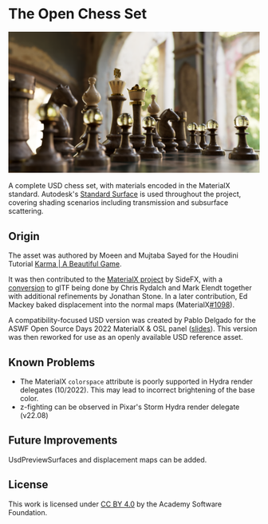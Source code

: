
# The Open Chess Set

![The Open Chess Set, rendered in Arnold for Maya](teaser.png)

A complete USD chess set, with materials encoded in the MaterialX standard. Autodesk's [Standard Surface](https://autodesk.github.io/standard-surface/) is used throughout the project, covering shading scenarios including transmission and subsurface scattering.


## Origin

The asset was authored by Moeen and Mujtaba Sayed for the Houdini Tutorial [Karma | A Beautiful Game](https://www.sidefx.com/tutorials/karma-a-beautiful-game/).

It was then contributed to the [MaterialX project](https://github.com/AcademySoftwareFoundation/MaterialX) by SideFX, with a [conversion](https://github.com/AcademySoftwareFoundation/MaterialX/pull/982) to glTF being done by Chris Rydalch and Mark Elendt together with additional refinements by Jonathan Stone. In a later contribution, Ed Mackey baked displacement into the normal maps (MaterialX[#1098](https://github.com/AcademySoftwareFoundation/MaterialX/pull/1098)).

A compatibility-focused USD version was created by Pablo Delgado for the ASWF Open Source Days 2022 MaterialX & OSL panel ([slides](https://materialx.org/assets/ASWF_OSD2022_MaterialX_OSL_Final.pdf)). This version was then reworked for use as an openly available USD reference asset.


## Known Problems

- The MaterialX `colorspace` attribute is poorly supported in Hydra render delegates (10/2022). This may lead to incorrect brightening of the base color.
- z-fighting can be observed in Pixar's Storm Hydra render delegate (v22.08)


## Future Improvements

UsdPreviewSurfaces and displacement maps can be added.


## License

This work is licensed under [CC BY 4.0](https://creativecommons.org/licenses/by/4.0/) by the Academy Software Foundation.
